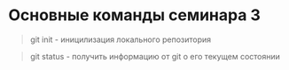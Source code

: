 # Основные команды семинара 3

> git init - иницилизация локального репозитория

> git status - получить информацию от git о его текущем состоянии
